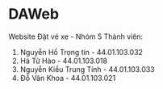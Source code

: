 # DAWeb
Website Đặt vé xe - Nhóm 5
Thành viên:
  1. Nguyễn Hồ Trọng tín - 44.01.103.032
  2. Hà Tử Hào - 44.01.103.018
  3. Nguyễn Kiều Trung Tính - 44.01.103.033
  4. Đỗ Văn Khoa - 44.01.103.021
